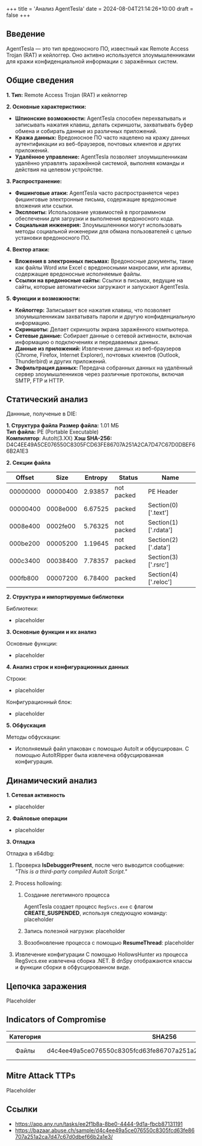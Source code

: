 +++
title = 'Анализ AgentTesla'
date = 2024-08-04T21:14:26+10:00
draft = false
+++

## Введение

AgentTesla — это тип вредоносного ПО, известный как Remote Access Trojan (RAT) и кейлоггер. Оно активно используется злоумышленниками для кражи конфиденциальной информации с заражённых систем.

## Общие сведения

**1. Тип:** Remote Access Trojan (RAT) и кейлоггер

**2. Основные характеристики:**
* **Шпионские возможности:** AgentTesla способен перехватывать и записывать нажатия клавиш, делать скриншоты, захватывать буфер обмена и собирать данные из различных приложений.
* **Кража данных:** Вредоносное ПО часто нацелено на кражу данных аутентификации из веб-браузеров, почтовых клиентов и других приложений.
* **Удалённое управление:** AgentTesla позволяет злоумышленникам удалённо управлять заражённой системой, выполняя команды и действия на целевом устройстве.

**3. Распространение:**
* **Фишинговые атаки:** AgentTesla часто распространяется через фишинговые электронные письма, содержащие вредоносные вложения или ссылки.
* **Эксплоиты:** Использование уязвимостей в программном обеспечении для загрузки и выполнения вредоносного кода.
* **Социальная инженерия:** Злоумышленники могут использовать методы социальной инженерии для обмана пользователей с целью установки вредоносного ПО.

**4. Вектор атаки:**
* **Вложения в электронных письмах:** Вредоносные документы, такие как файлы Word или Excel с вредоносными макросами, или архивы, содержащие вредоносные исполняемые файлы.
* **Ссылки на вредоносные сайты:** Ссылки в письмах, ведущие на сайты, которые автоматически загружают и запускают AgentTesla.

**5. Функции и возможности:**
* **Кейлоггер:** Записывает все нажатия клавиш, что позволяет злоумышленникам захватывать пароли и другую конфиденциальную информацию.
* **Скриншоты:** Делает скриншоты экрана заражённого компьютера.
* **Сетевые данные:** Собирает данные о сетевой активности, включая информацию о подключениях и передаваемых данных.
* **Данные из приложений:** Извлечение данных из  веб-браузеров (Chrome, Firefox, Internet Explorer), почтовых клиентов (Outlook, Thunderbird) и других приложений.
* **Экфильтрация данных:** Передача собранных данных на удалённый сервер злоумышленников через различные протоколы, включая SMTP, FTP и HTTP.

## Статический анализ

Даннные, полученые в DIE:

**1. Структура файла**
	**Размер файла:** 1.01 МБ  
	**Тип файла:** PE (Portable Executable)  
	**Компилятор**: AutoIt(3.XX)
	**Хэш SHA-256:** D4C4EE49A5CE076550C8305FCD63FE86707A251A2CA7D47C67D0DBEF66B2A1E3

**2. Секции файла**

| Offset   | Size     | Entropy | Status     | Name                 |
| -------- | -------- | ------- | ---------- | -------------------- |
| 00000000 | 00000400 | 2.93857 | not packed | PE Header            |
| 00000400 | 0008e000 | 6.67525 | packed     | Section(0)['.text']  |
| 0008e400 | 0002fe00 | 5.76325 | not packed | Section(1)['.rdata'] |
| 000be200 | 00005200 | 1.19645 | not packed | Section(2)['.data']  |
| 000c3400 | 00038400 | 7.78357 | packed     | Section(3)['.rsrc']  |
| 000fb800 | 00007200 | 6.78400 | packed     | Section(4)['.reloc'] |


 **2. Структура и импортируемые библиотеки**
 
Библиотеки:
- placeholder

**3. Основные функции и их анализ**

Основные функции:
- placeholder

**4. Анализ строк и конфигурационных данных**

Строки:

- placeholder

Конфигурационный блок:

* placeholder

**5. Обфускация**

Методы обфускации:
- Исполняемый файл упакован с помощью AutoIt и обфусцирован. С помощью AutoItRipper была извлечена обфусцированная конфигурация.



## Динамический анализ

**1. Сетевая активность**  
* placeholder

**2. Файловые операции**  
* placeholder

**3. Отладка**

Отладка в x64dbg:
1. Проверка **IsDebuggerPresent**, после чего выводится сообщение: *"This is a third-party compiled AutoIt Script."*
2. Process hollowing:
	1. Создание легетимного процесса  
		
		AgentTesla создает  процесс `RegSvcs.exe` с флагом **CREATE_SUSPENDED**, используя следующую команду: placeholder
	1. Запись полезной нагрузки: placeholder
	3. Возобновление процесса с помощью **ResumeThread**: placeholder

3. Извлечение конфигурации
		С помощью HollowsHunter из процесса RegSvcs.exe извлечена сборка .NET. В dnSpy отображаются классы и функции сборки в обфусцированном виде.

## Цепочка заражения
Placeholder
## Indicators of Compromise
| Категория |                              SHA256                              |       Описание       |
| :-------: | :--------------------------------------------------------------: | :------------------: |
|   Файлы   | d4c4ee49a5ce076550c8305fcd63fe86707a251a2ca7d47c67d0dbef66b2a1e3 | Изначальный ZIP-файл |
## Mitre Attack TTPs
Placeholder
## Ссылки
* https://app.any.run/tasks/ee2f1b8a-8be0-4444-9d1a-fbcb87131191
* https://bazaar.abuse.ch/sample/d4c4ee49a5ce076550c8305fcd63fe86707a251a2ca7d47c67d0dbef66b2a1e3/